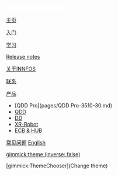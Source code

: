 ![innfo](img/innfoslogo.png)

[主页](index.md)

[入门](gimmicks.md)

[学习](gimmicks1.md)

[Release notes](gimmicks2.md)

[关于INNFOS](gimmicks3.md)

[联系](gimmicks4.md)

[产品]()

  * [QDD Pro](pages/QDD Pro-3510-30.md)
  * [QDD](tutorials/github.md)
  * [DD](tutorials/drive.md)
  * [XR-Robot](tutorials/dropbox.md)
  * [ECB & HUB](tutorials/iis/iis.md)

[常见问题](examples.md)
[English](https://innfos.github.io/wiki/en/#!index.md)

[gimmick:theme (inverse: false)](flatly)

[gimmick:ThemeChooser](Change theme)

<!-- counter pixel for counting visitors -->
<!-- <img src="http://stats.markdown.io/mdwiki_info.gif" style="display:none;"/> -->

<script type="text/javascript">

  var _gaq = _gaq || [];
  _gaq.push(['_setAccount', 'UA-44627253-1']);
  _gaq.push(['_trackPageview']);

  (function() {
    var ga = document.createElement('script'); ga.type = 'text/javascript'; ga.async = true;
    ga.src = ('https:' == document.location.protocol ? 'https://ssl' : 'http://www') + '.google-analytics.com/ga.js';
    var s = document.getElementsByTagName('script')[0]; s.parentNode.insertBefore(ga, s);
  })();

</script>
